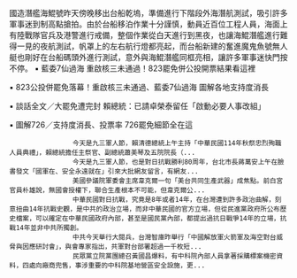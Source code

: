 
國造潛艦海鯤號昨天傍晚移出台船乾塢，準備進行下階段外海潛航測試，吸引許多軍事迷到制高點搶拍。由於台船移泊作業十分謹慎，動員近百位工程人員，海面上有陸戰隊官兵及港警進行戒備，整個作業從白天進行到黑夜，也讓海鯤潛艦進行難得一見的夜航測試，帆罩上的左右航行燈都亮起，而台船新建的奮進魔鬼魚號無人艇也剛好在台船碼頭外進行測試，意外與海鯤潛艦同框亮相，讓許多軍事迷快門按不停。
 ▪ 藍委7仙過海 重啟核三未通過！823罷免併公投開票結果看這裡

 ▪ 823公投併罷免落幕！重啟核三未通過、藍委7仙過海 圖解各地支持度消長

 ▪ 談話全文／大罷免遭完封 賴總統：已請卓榮泰留任「啟動必要人事改組」


 ▪ 圖解726／支持度消長、投票率 726罷免細節全在這 

                    今天是九三軍人節，賴清德總統上午主持「中華民國114年秋祭忠烈殉職人員典禮」，賴總統擔任主祭官、副總統蕭美琴及五院院長（...                  
                    今天是九三軍人節，也是對日抗戰勝利80周年，台北市長蔣萬安上午在臉書發文「國軍在、安全永遠就在」引來大批網友留言，有網友...                  
                    美國參議院軍委會主席韋克爾一句「美台共同生產武器」成焦點。前白宮官員朴雄說，無國會授權下，聯合生產根本不可能，但韋克爾公...                  
                    中華民國對日抗戰，究竟是8年或者14年，在台灣遭到許多政治曲解，刻意扭曲14年抗戰史觀，是中共的政治立場，而非中華民國的官方立場，但從民進黨政府所公布歷史檔案，可以確定在中華民國政府內部，甚至是國民黨內部，都提出過抗日戰爭14年的立場，抗戰14年並非中共所獨創。                  
                    中共今天舉行大閱兵，台灣智庫昨舉行「中國解放軍火箭軍及海空對台威脅與因應研討會」，與會專家指出，共軍對台部署超過一千枚短...                  
                    民眾黨立院黨團總召黃國昌爆料，有中科院內部人員拿著採購標案機密資料，四處向廠商兜售，事涉重要的中科院基地營區安全設施，更...                  